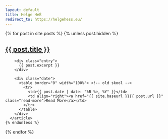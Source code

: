 ```yaml
---
layout: default
title: Helge Heß
redirect_to: https://helgehess.eu/
---
```


<div class="posts">
  {% for post in site.posts %}
    {% unless post.hidden %}
      <article class="post">
        <h1><a href="{{ site.baseurl }}{{ post.url }}">{{ post.title }}</a></h1>

        <div class="entry">
          {{ post.excerpt }}
        </div>
      
        <div class="date">
          <table border="0" width="100%"> <!-- old skool -->
            <tr>
              <td>{{ post.date | date: "%B %e, %Y" }}</td>
              <td align="right"><a href="{{ site.baseurl }}{{ post.url }}" class="read-more">Read More</a></td>
            </tr>
          </table>
        </div>
      </article>
    {% endunless %}
  {% endfor %}
</div>